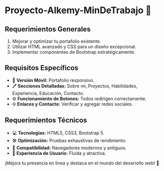 # Proyecto-Alkemy-MinDeTrabajo  🚀

## Requerimientos Generales
1. Mejorar y optimizar tu portafolio existente.
2. Utilizar HTML avanzado y CSS para un diseño excepcional.
3. Implementar componentes de Bootstrap estratégicamente.

## Requisitos Específicos
- 📱 **Versión Móvil:** Portafolio responsivo.
- 🖊️ **Secciones Detalladas:** Sobre mí, Proyectos, Habilidades, Experiencia, Educación, Contacto.
- ⚙️ **Funcionamiento de Botones:** Todos redirigen correctamente.
- 🌐 **Enlaces y Contacto:** Verificar y agregar redes sociales.

## Requerimientos Técnicos
- 💻 **Tecnologías:** HTML5, CSS3, Bootstrap 5.
- 🛠️ **Optimización:** Pruebas exhaustivas de rendimiento.
- 🔄 **Compatibilidad:** Navegadores modernos y antiguos.
- 🌈 **Experiencia de Usuario:** Fluida y atractiva.

¡Mejora tu presencia en línea y destaca en el mundo del desarrollo web! 🌟

